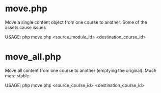 # move.php

Move a single content object from one course to another. Some of the assets cause issues

USAGE: php move.php <source_module_id> <destination_course_id>

# move_all.php

Move all content from one course to another (emptying the original). Much more stable.

USAGE: php move.php <source_course_id> <destination_course_id>
